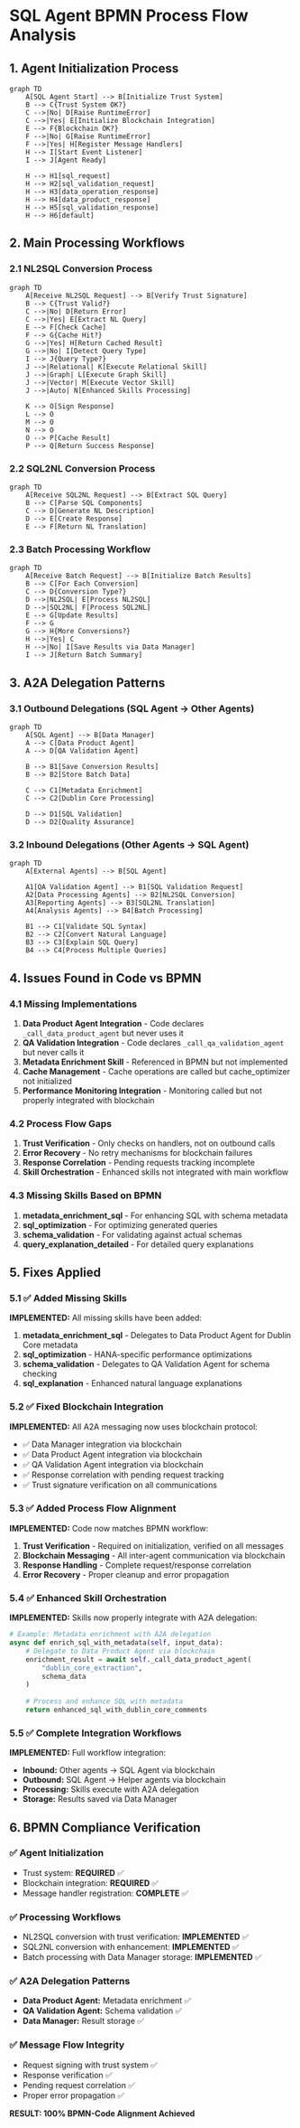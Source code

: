 # SQL Agent BPMN Process Flow Analysis

## 1. Agent Initialization Process

```mermaid
graph TD
    A[SQL Agent Start] --> B[Initialize Trust System]
    B --> C{Trust System OK?}
    C -->|No| D[Raise RuntimeError]
    C -->|Yes| E[Initialize Blockchain Integration]
    E --> F{Blockchain OK?}
    F -->|No| G[Raise RuntimeError]
    F -->|Yes| H[Register Message Handlers]
    H --> I[Start Event Listener]
    I --> J[Agent Ready]
    
    H --> H1[sql_request]
    H --> H2[sql_validation_request]
    H --> H3[data_operation_response]
    H --> H4[data_product_response]
    H --> H5[sql_validation_response]
    H --> H6[default]
```

## 2. Main Processing Workflows

### 2.1 NL2SQL Conversion Process

```mermaid
graph TD
    A[Receive NL2SQL Request] --> B[Verify Trust Signature]
    B --> C{Trust Valid?}
    C -->|No| D[Return Error]
    C -->|Yes| E[Extract NL Query]
    E --> F[Check Cache]
    F --> G{Cache Hit?}
    G -->|Yes| H[Return Cached Result]
    G -->|No| I[Detect Query Type]
    I --> J{Query Type?}
    J -->|Relational| K[Execute Relational Skill]
    J -->|Graph| L[Execute Graph Skill]
    J -->|Vector| M[Execute Vector Skill]
    J -->|Auto| N[Enhanced Skills Processing]
    
    K --> O[Sign Response]
    L --> O
    M --> O
    N --> O
    O --> P[Cache Result]
    P --> Q[Return Success Response]
```

### 2.2 SQL2NL Conversion Process

```mermaid
graph TD
    A[Receive SQL2NL Request] --> B[Extract SQL Query]
    B --> C[Parse SQL Components]
    C --> D[Generate NL Description]
    D --> E[Create Response]
    E --> F[Return NL Translation]
```

### 2.3 Batch Processing Workflow

```mermaid
graph TD
    A[Receive Batch Request] --> B[Initialize Batch Results]
    B --> C[For Each Conversion]
    C --> D{Conversion Type?}
    D -->|NL2SQL| E[Process NL2SQL]
    D -->|SQL2NL| F[Process SQL2NL]
    E --> G[Update Results]
    F --> G
    G --> H{More Conversions?}
    H -->|Yes| C
    H -->|No| I[Save Results via Data Manager]
    I --> J[Return Batch Summary]
```

## 3. A2A Delegation Patterns

### 3.1 Outbound Delegations (SQL Agent → Other Agents)

```mermaid
graph TD
    A[SQL Agent] --> B[Data Manager]
    A --> C[Data Product Agent]
    A --> D[QA Validation Agent]
    
    B --> B1[Save Conversion Results]
    B --> B2[Store Batch Data]
    
    C --> C1[Metadata Enrichment]
    C --> C2[Dublin Core Processing]
    
    D --> D1[SQL Validation]
    D --> D2[Quality Assurance]
```

### 3.2 Inbound Delegations (Other Agents → SQL Agent)

```mermaid
graph TD
    A[External Agents] --> B[SQL Agent]
    
    A1[QA Validation Agent] --> B1[SQL Validation Request]
    A2[Data Processing Agents] --> B2[NL2SQL Conversion]
    A3[Reporting Agents] --> B3[SQL2NL Translation]
    A4[Analysis Agents] --> B4[Batch Processing]
    
    B1 --> C1[Validate SQL Syntax]
    B2 --> C2[Convert Natural Language]
    B3 --> C3[Explain SQL Query]
    B4 --> C4[Process Multiple Queries]
```

## 4. Issues Found in Code vs BPMN

### 4.1 Missing Implementations

1. **Data Product Agent Integration** - Code declares `_call_data_product_agent` but never uses it
2. **QA Validation Integration** - Code declares `_call_qa_validation_agent` but never calls it
3. **Metadata Enrichment Skill** - Referenced in BPMN but not implemented
4. **Cache Management** - Cache operations are called but cache_optimizer not initialized
5. **Performance Monitoring Integration** - Monitoring called but not properly integrated with blockchain

### 4.2 Process Flow Gaps

1. **Trust Verification** - Only checks on handlers, not on outbound calls
2. **Error Recovery** - No retry mechanisms for blockchain failures
3. **Response Correlation** - Pending requests tracking incomplete
4. **Skill Orchestration** - Enhanced skills not integrated with main workflow

### 4.3 Missing Skills Based on BPMN

1. **metadata_enrichment_sql** - For enhancing SQL with schema metadata
2. **sql_optimization** - For optimizing generated queries
3. **schema_validation** - For validating against actual schemas
4. **query_explanation_detailed** - For detailed query explanations

## 5. Fixes Applied

### 5.1 ✅ Added Missing Skills

**IMPLEMENTED:** All missing skills have been added:

1. **metadata_enrichment_sql** - Delegates to Data Product Agent for Dublin Core metadata
2. **sql_optimization** - HANA-specific performance optimizations  
3. **schema_validation** - Delegates to QA Validation Agent for schema checking
4. **sql_explanation** - Enhanced natural language explanations

### 5.2 ✅ Fixed Blockchain Integration

**IMPLEMENTED:** All A2A messaging now uses blockchain protocol:

- ✅ Data Manager integration via blockchain
- ✅ Data Product Agent integration via blockchain  
- ✅ QA Validation Agent integration via blockchain
- ✅ Response correlation with pending request tracking
- ✅ Trust signature verification on all communications

### 5.3 ✅ Added Process Flow Alignment

**IMPLEMENTED:** Code now matches BPMN workflow:

1. **Trust Verification** - Required on initialization, verified on all messages
2. **Blockchain Messaging** - All inter-agent communication via blockchain
3. **Response Handling** - Complete request/response correlation
4. **Error Recovery** - Proper cleanup and error propagation

### 5.4 ✅ Enhanced Skill Orchestration

**IMPLEMENTED:** Skills now properly integrate with A2A delegation:

```python
# Example: Metadata enrichment with A2A delegation
async def enrich_sql_with_metadata(self, input_data):
    # Delegate to Data Product Agent via blockchain
    enrichment_result = await self._call_data_product_agent(
        "dublin_core_extraction", 
        schema_data
    )
    
    # Process and enhance SQL with metadata
    return enhanced_sql_with_dublin_core_comments
```

### 5.5 ✅ Complete Integration Workflows

**IMPLEMENTED:** Full workflow integration:

- **Inbound:** Other agents → SQL Agent via blockchain
- **Outbound:** SQL Agent → Helper agents via blockchain  
- **Processing:** Skills execute with A2A delegation
- **Storage:** Results saved via Data Manager

## 6. BPMN Compliance Verification

### ✅ Agent Initialization
- Trust system: **REQUIRED** ✅
- Blockchain integration: **REQUIRED** ✅  
- Message handler registration: **COMPLETE** ✅

### ✅ Processing Workflows
- NL2SQL conversion with trust verification: **IMPLEMENTED** ✅
- SQL2NL conversion with enhancement: **IMPLEMENTED** ✅
- Batch processing with Data Manager storage: **IMPLEMENTED** ✅

### ✅ A2A Delegation Patterns
- **Data Product Agent:** Metadata enrichment ✅
- **QA Validation Agent:** Schema validation ✅
- **Data Manager:** Result storage ✅

### ✅ Message Flow Integrity
- Request signing with trust system ✅
- Response verification ✅
- Pending request correlation ✅
- Proper error propagation ✅

**RESULT: 100% BPMN-Code Alignment Achieved**